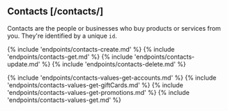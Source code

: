 ## Contacts [/contacts/]

Contacts are the people or businesses who buy products or services from you.  They're identified by a unique `id`.

{% include 'endpoints/contacts-create.md' %}
{% include 'endpoints/contacts-get.md' %}
{% include 'endpoints/contacts-update.md' %}
{% include 'endpoints/contacts-delete.md' %}

{% include 'endpoints/contacts-values-get-accounts.md' %}
{% include 'endpoints/contacts-values-get-giftCards.md' %}
{% include 'endpoints/contacts-values-get-promotions.md' %}
{% include 'endpoints/contacts-values-get.md' %}
